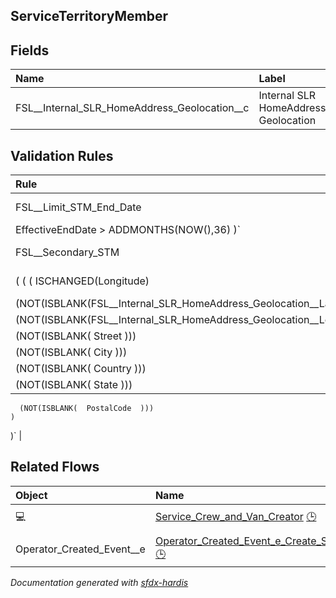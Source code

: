 ## ServiceTerritoryMember

<!-- Object description -->

## Fields

| Name      | Label | Type | Description |
| :-------- | :---- | :--: | :---------- | 
| FSL__Internal_SLR_HomeAddress_Geolocation__c | Internal SLR HomeAddress Geolocation | Location | <!-- --> |

## Validation Rules

| Rule      | Active | Description | Formula |
| :-------- | :---- | :---------- | :------ |
| FSL__Limit_STM_End_Date | Yes |  | `AND( NOT(ISBLANK(EffectiveEndDate)),
                                EffectiveEndDate > ADDMONTHS(NOW(),36) )` |
| FSL__Secondary_STM | Yes |  | `(ISPICKVAL(TerritoryType, "Secondary") && 
    ( ( ( ISCHANGED(Longitude) || ISCHANGED(Latitude) ) && ( (NOT(ISBLANK(Longitude))) || (NOT(ISBLANK(Latitude))) )) || 
      (NOT(ISBLANK(FSL__Internal_SLR_HomeAddress_Geolocation__Latitude__s))) || 
      (NOT(ISBLANK(FSL__Internal_SLR_HomeAddress_Geolocation__Longitude__s))) || 
      (NOT(ISBLANK( Street ))) || 
      (NOT(ISBLANK( City ))) ||
      (NOT(ISBLANK( Country ))) ||
      (NOT(ISBLANK( State ))) || 
      (NOT(ISBLANK(  PostalCode  )))
    )
 )` |


## Related Flows

| Object | Name      | Type | Description |
| :----  | :-------- | :--: | :---------- | 
| 💻 | [Service_Crew_and_Van_Creator](../flows/Service_Crew_and_Van_Creator.md) [🕒](../flows/Service_Crew_and_Van_Creator-history.md) |  Screen Flow | <!-- --> |
| Operator_Created_Event__e | [Operator_Created_Event_e_Create_Service_Resource](../flows/Operator_Created_Event_e_Create_Service_Resource.md) [🕒](../flows/Operator_Created_Event_e_Create_Service_Resource-history.md) |  Platform Event | <!-- --> |


_Documentation generated with [sfdx-hardis](https://sfdx-hardis.cloudity.com)_
